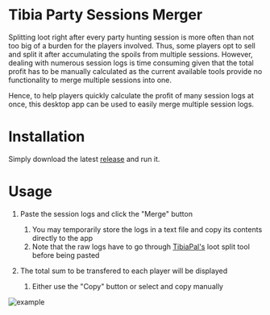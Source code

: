# Tibia Party Sessions Merger

Splitting loot right after every party hunting session is more often than not too big of a burden for the players involved.
Thus, some players opt to sell and split it after accumulating the spoils from multiple sessions.
However, dealing with numerous session logs is time consuming given that the total profit has to be manually calculated as the current available tools provide no functionality to merge multiple sessions into one.

Hence, to help players quickly calculate the profit of many session logs at once, this desktop app can be used to easily merge multiple session logs.

# Installation

Simply download the latest [release](https://github.com/ratoobi/tibia-party-sessions-merger/releases/latest) and run it.

# Usage

1. Paste the session logs and click the "Merge" button
	1. You may temporarily store the logs in a text file and copy its contents directly to the app
	2. Note that the raw logs have to go through [TibiaPal's](https://tibiapal.com/tibialootsplit) loot split tool before being pasted

2. The total sum to be transfered to each player will be displayed
	1. Either use the "Copy" button or select and copy manually

![example](https://user-images.githubusercontent.com/69602231/120229537-bae2c600-c223-11eb-94ae-7e1841fb630e.gif)

